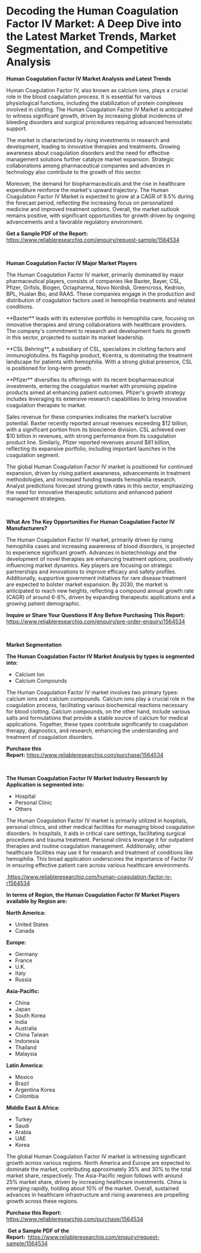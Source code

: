<p><h1>Decoding the Human Coagulation Factor IV Market: A Deep Dive into the Latest Market Trends, Market Segmentation, and Competitive Analysis</h1></p><p><strong>Human Coagulation Factor IV Market Analysis and Latest Trends</strong></p>
<p><p>Human Coagulation Factor IV, also known as calcium ions, plays a crucial role in the blood coagulation process. It is essential for various physiological functions, including the stabilization of protein complexes involved in clotting. The Human Coagulation Factor IV Market is anticipated to witness significant growth, driven by increasing global incidences of bleeding disorders and surgical procedures requiring advanced hemostatic support.</p><p>The market is characterized by rising investments in research and development, leading to innovative therapies and treatments. Growing awareness about coagulation disorders and the need for effective management solutions further catalyze market expansion. Strategic collaborations among pharmaceutical companies and advances in technology also contribute to the growth of this sector.</p><p>Moreover, the demand for biopharmaceuticals and the rise in healthcare expenditure reinforce the market's upward trajectory. The Human Coagulation Factor IV Market is expected to grow at a CAGR of 9.5% during the forecast period, reflecting the increasing focus on personalized medicine and improved treatment options. Overall, the market outlook remains positive, with significant opportunities for growth driven by ongoing advancements and a favorable regulatory environment.</p></p>
<p><strong>Get a Sample PDF of the Report:&nbsp;</strong> <a href="https://www.reliableresearchiq.com/enquiry/request-sample/1564534?utm_campaign=2892&utm_medium=2&utm_source=Github&utm_content=ia&utm_term=19042025&utm_id=human-coagulation-factor-iv">https://www.reliableresearchiq.com/enquiry/request-sample/1564534</a></p>
<p>&nbsp;</p>
<p><strong>Human Coagulation Factor IV Major Market Players</strong></p>
<p><p>The Human Coagulation Factor IV market, primarily dominated by major pharmaceutical players, consists of companies like Baxter, Bayer, CSL, Pfizer, Grifols, Biogen, Octapharma, Novo Nordisk, Greencross, Kedrion, BPL, Hualan Bio, and RAAS. These companies engage in the production and distribution of coagulation factors used in hemophilia treatments and related conditions.</p><p>**Baxter** leads with its extensive portfolio in hemophilia care, focusing on innovative therapies and strong collaborations with healthcare providers. The company's commitment to research and development fuels its growth in this sector, projected to sustain its market leadership.</p><p>**CSL Behring**, a subsidiary of CSL, specializes in clotting factors and immunoglobulins. Its flagship product, Kcentra, is dominating the treatment landscape for patients with hemophilia. With a strong global presence, CSL is positioned for long-term growth.</p><p>**Pfizer** diversifies its offerings with its recent biopharmaceutical investments, entering the coagulation market with promising pipeline products aimed at enhancing patient outcomes. Pfizer's growth strategy includes leveraging its extensive research capabilities to bring innovative coagulation therapies to market.</p><p>Sales revenue for these companies indicates the market’s lucrative potential. Baxter recently reported annual revenues exceeding $12 billion, with a significant portion from its bioscience division. CSL achieved over $10 billion in revenues, with strong performance from its coagulation product line. Similarly, Pfizer reported revenues around $81 billion, reflecting its expansive portfolio, including important launches in the coagulation segment.</p><p>The global Human Coagulation Factor IV market is positioned for continued expansion, driven by rising patient awareness, advancements in treatment methodologies, and increased funding towards hemophilia research. Analyst predictions forecast strong growth rates in this sector, emphasizing the need for innovative therapeutic solutions and enhanced patient management strategies.</p></p>
<p>&nbsp;</p>
<p><strong>What Are The Key Opportunities For Human Coagulation Factor IV Manufacturers?</strong></p>
<p><p>The Human Coagulation Factor IV market, primarily driven by rising hemophilia cases and increasing awareness of blood disorders, is projected to experience significant growth. Advances in biotechnology and the development of novel therapies are enhancing treatment options, positively influencing market dynamics. Key players are focusing on strategic partnerships and innovations to improve efficacy and safety profiles. Additionally, supportive government initiatives for rare disease treatment are expected to bolster market expansion. By 2030, the market is anticipated to reach new heights, reflecting a compound annual growth rate (CAGR) of around 6-8%, driven by expanding therapeutic applications and a growing patient demographic.</p></p>
<p><strong>Inquire or Share Your Questions If Any Before Purchasing This Report:</strong> <a href="https://www.reliableresearchiq.com/enquiry/pre-order-enquiry/1564534?utm_campaign=2892&utm_medium=2&utm_source=Github&utm_content=ia&utm_term=19042025&utm_id=human-coagulation-factor-iv">https://www.reliableresearchiq.com/enquiry/pre-order-enquiry/1564534</a></p>
<p>&nbsp;</p>
<p><strong>Market Segmentation</strong></p>
<p><strong>The Human Coagulation Factor IV Market Analysis by types is segmented into:</strong></p>
<p><ul><li>Calcium Ion</li><li>Calcium Compounds</li></ul></p>
<p><p>The Human Coagulation Factor IV market involves two primary types: calcium ions and calcium compounds. Calcium ions play a crucial role in the coagulation process, facilitating various biochemical reactions necessary for blood clotting. Calcium compounds, on the other hand, include various salts and formulations that provide a stable source of calcium for medical applications. Together, these types contribute significantly to coagulation therapy, diagnostics, and research, enhancing the understanding and treatment of coagulation disorders.</p></p>
<p><strong>Purchase this Report:&nbsp;</strong><a href="https://www.reliableresearchiq.com/purchase/1564534?utm_campaign=2892&utm_medium=2&utm_source=Github&utm_content=ia&utm_term=19042025&utm_id=human-coagulation-factor-iv">https://www.reliableresearchiq.com/purchase/1564534</a></p>
<p>&nbsp;</p>
<p><strong>The Human Coagulation Factor IV Market Industry Research by Application is segmented into:</strong></p>
<p><ul><li>Hospital</li><li>Personal Clinic</li><li>Others</li></ul></p>
<p><p>The Human Coagulation Factor IV market is primarily utilized in hospitals, personal clinics, and other medical facilities for managing blood coagulation disorders. In hospitals, it aids in critical care settings, facilitating surgical procedures and trauma treatment. Personal clinics leverage it for outpatient therapies and routine coagulation management. Additionally, other healthcare facilities may use it for research and treatment of conditions like hemophilia. This broad application underscores the importance of Factor IV in ensuring effective patient care across various healthcare environments.</p></p>
<p><a href="https://www.reliableresearchiq.com/human-coagulation-factor-iv-r1564534?utm_campaign=2892&utm_medium=2&utm_source=Github&utm_content=ia&utm_term=19042025&utm_id=human-coagulation-factor-iv">&nbsp;https://www.reliableresearchiq.com/human-coagulation-factor-iv-r1564534</a></p>
<p><strong>In terms of Region, the Human Coagulation Factor IV Market Players available by Region are:</strong></p>
<p>
    <p> <strong> North America: </strong>
        <ul>
            <li>United States</li>
            <li>Canada</li>
        </ul>
        </p> 
    <p> <strong> Europe: </strong>
        <ul>
            <li>Germany</li>
            <li>France</li>
            <li>U.K.</li>
            <li>Italy</li>
            <li>Russia</li>
        </ul>
        </p> 
    <p> <strong> Asia-Pacific: </strong>
        <ul>
            <li>China</li>
            <li>Japan</li>
            <li>South Korea</li>
            <li>India</li>
            <li>Australia</li>
            <li>China Taiwan</li>
            <li>Indonesia</li>
            <li>Thailand</li>
            <li>Malaysia</li>
        </ul>
        </p> 
    <p> <strong> Latin America: </strong>
        <ul>
            <li>Mexico</li>
            <li>Brazil</li>
            <li>Argentina Korea</li>
            <li>Colombia</li>
        </ul>
        </p> 
    <p> <strong> Middle East & Africa: </strong>
        <ul>
            <li>Turkey</li>
            <li>Saudi</li>
            <li>Arabia</li>
            <li>UAE</li>
            <li>Korea</li>
        </ul>
    </p>
    </p>
<p><p>The global Human Coagulation Factor IV market is witnessing significant growth across various regions. North America and Europe are expected to dominate the market, contributing approximately 35% and 30% to the total market share, respectively. The Asia-Pacific region follows with around 25% market share, driven by increasing healthcare investments. China is emerging rapidly, holding about 10% of the market. Overall, sustained advances in healthcare infrastructure and rising awareness are propelling growth across these regions.</p></p>
<p><strong>Purchase this Report: </strong><a href="https://www.reliableresearchiq.com/purchase/1564534?utm_campaign=2892&utm_medium=2&utm_source=Github&utm_content=ia&utm_term=19042025&utm_id=human-coagulation-factor-iv">https://www.reliableresearchiq.com/purchase/1564534</a></p>
<p>&nbsp;<strong>Get a Sample PDF of the Report:&nbsp;&nbsp;</strong><a href="https://www.reliableresearchiq.com/enquiry/request-sample/1564534?utm_campaign=2892&utm_medium=2&utm_source=Github&utm_content=ia&utm_term=19042025&utm_id=human-coagulation-factor-iv">https://www.reliableresearchiq.com/enquiry/request-sample/1564534</a></p>
<p><strong></strong></p>
<p><p></p><p></p><p></p></p>
